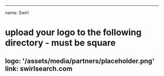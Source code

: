 
---
name: Swirl
# upload your logo to the following directory - must be square
logo: '/assets/media/partners/placeholder.png'
link: swirlsearch.com
---
